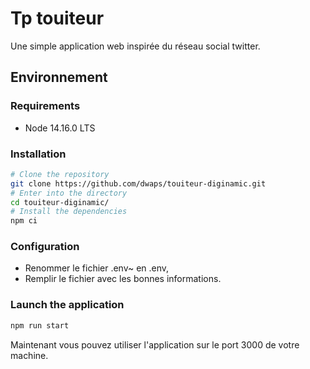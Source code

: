 # Tp touiteur 

Une simple application web inspirée du réseau social twitter.

## Environnement 
### Requirements

* Node 14.16.0 LTS 

### Installation

```bash
# Clone the repository
git clone https://github.com/dwaps/touiteur-diginamic.git
# Enter into the directory
cd touiteur-diginamic/
# Install the dependencies
npm ci
```

### Configuration
- Renommer le fichier .env~ en .env,
- Remplir le fichier avec les bonnes informations.

### Launch the application
```bash
npm run start
```

Maintenant vous pouvez utiliser l'application sur le port 3000 de votre machine.
